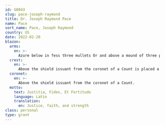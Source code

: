 ```yaml
---
id: G0043
slug: pace-joseph-raymond
title: Dr. Joseph Raymond Pace
name: Pace
sort_name: Pace, Joseph Raymond
country: US
date: 2022-02-20
blazon:
  arms:
    en: >-
      Azure below in fess three mullets Or and above a mound of three proper, the central one enhanced, a dove volant Argent holding in its beak an olive branch proper. Upon a chief Argent a Latin cross Vert.
  crest:
    en: >-
      Above the shield issuant from the coronet of a Count is placed a helm befitting his degree with mantling Azure doubled Argent and on a wreath of the liveries is set for crest the blindfolded figure of Lady Justice holding a sword in her right hand its point to base and a pair of scales in her left hand her left foot standing on a serpent and a closed book, all proper.
  coronet:
    en: >-
      Above the shield issuant from the coronet of a Count.
  motto:
    text: Justitia, Fides, Et Fortitudo
    language: Latin
    translation:
      en: Justice, faith, and strength
class: personal
type: grant
---
```

